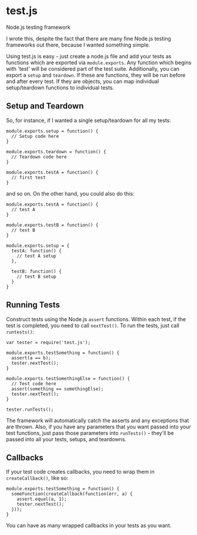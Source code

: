 test.js
=======

Node.js testing framework

I wrote this, despite the fact that there are many fine Node.js testing frameworks out there, because I wanted
something simple.

Using test.js is easy - just create a node.js file and add your tests as functions which are exported via `module.exports`.
Any function which begins with 'test' will be considered part of the test suite. Additionally, you can export a
`setup` and `teardown`. If these are functions, they will be run before and after every test. If they are objects, you can
map individual setup/teardown functions to individual tests.

## Setup and Teardown
So, for instance, if I wanted a single setup/teardown for all my tests:

    module.exports.setup = function() {
      // Setup code here
    }
    
    module.exports.teardown = function() {
      // Teardown code here
    }
    
    module.exports.testA = function() {
      // first test
    }

and so on. On the other hand, you could also do this:

    module.exports.testA = function() {
      // test A
    }
    
    module.exports.testB = function() {
      // test B
    }
    
    module.exports.setup = {
      testA: function() {
        // test A setup
      },
      
      testB: function() {
        // test B setup
      }
    }

## Running Tests
Construct tests using the Node.js `assert` functions.
Within each test, if the test is completed, you need to call `nextTest()`.
To run the tests, just call `runtests()`:

    var tester = require('test.js');
    
    module.exports.testSomething = function() {
      assert(a == b);
      tester.nextTest();
    }
    
    module.exports.testSomethingElse = function() {
      // Test code here
      assert(something == somethingElse);
      tester.nextTest();
    }
    
    tester.runTests();

The framework will automatically catch the asserts and any exceptions that are thrown. Also, if you have any
parameters that you want passed into your test functions, just pass those parameters into `runTests()` - they'll be
passed into all your tests, setups, and teardowns.

## Callbacks
If your test code creates callbacks, you need to wrap them in `createCallback()`, like so:

    module.exports.testSomething = function() {
      someFunction(createCallback(function(err, a) {
        assert.equal(a, 1);
        tester.nextTest();
      }));
    }

You can have as many wrapped callbacks in your tests as you want.
